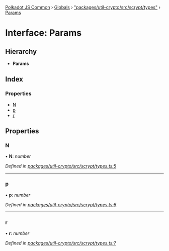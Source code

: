 [Polkadot JS Common](../README.md) › [Globals](../globals.md) › ["packages/util-crypto/src/scrypt/types"](../modules/_packages_util_crypto_src_scrypt_types_.md) › [Params](_packages_util_crypto_src_scrypt_types_.params.md)

# Interface: Params

## Hierarchy

* **Params**

## Index

### Properties

* [N](_packages_util_crypto_src_scrypt_types_.params.md#n)
* [p](_packages_util_crypto_src_scrypt_types_.params.md#p)
* [r](_packages_util_crypto_src_scrypt_types_.params.md#r)

## Properties

###  N

• **N**: *number*

*Defined in [packages/util-crypto/src/scrypt/types.ts:5](https://github.com/polkadot-js/common/blob/4111122c/packages/util-crypto/src/scrypt/types.ts#L5)*

___

###  p

• **p**: *number*

*Defined in [packages/util-crypto/src/scrypt/types.ts:6](https://github.com/polkadot-js/common/blob/4111122c/packages/util-crypto/src/scrypt/types.ts#L6)*

___

###  r

• **r**: *number*

*Defined in [packages/util-crypto/src/scrypt/types.ts:7](https://github.com/polkadot-js/common/blob/4111122c/packages/util-crypto/src/scrypt/types.ts#L7)*
